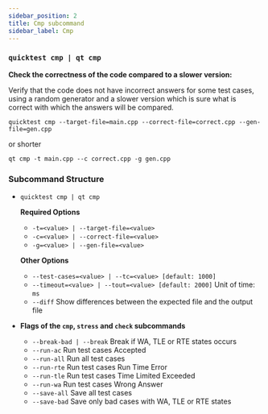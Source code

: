 ```yaml
---
sidebar_position: 2
title: Cmp subcommand
sidebar_label: Cmp
---
```


### `quicktest cmp | qt cmp`

**Check the correctness of the code compared to a slower version:** 

Verify that the code does not have incorrect answers for some test cases, using a random generator and a slower version which is sure what is correct with which the answers will be compared.

```shell
quicktest cmp --target-file=main.cpp --correct-file=correct.cpp --gen-file=gen.cpp
```

or shorter

```shell
qt cmp -t main.cpp --c correct.cpp -g gen.cpp
```

### Subcommand Structure

* `quicktest cmp | qt cmp`
    
    **Required Options**

    * `-t=<value> | --target-file=<value>`
    * `-c=<value> | --correct-file=<value>`
    * `-g=<value> | --gen-file=<value>`

    **Other Options**

    * `--test-cases=<value> | --tc=<value> [default: 1000]`
    * `--timeout=<value> | --tout=<value> [default: 2000]` Unit of time: `ms`
    * `--diff`  Show differences between the expected file and the output file

* **Flags of the `cmp`, `stress` and `check` subcommands**

    * `--break-bad | --break`  Break if WA, TLE or RTE states occurs
    * `--run-ac`     Run test cases Accepted
    * `--run-all`    Run all test cases
    * `--run-rte`    Run test cases Run Time Error
    * `--run-tle`    Run test cases Time Limited Exceeded
    * `--run-wa`     Run test cases Wrong Answer
    * `--save-all`   Save all test cases
    * `--save-bad`   Save only bad cases with WA, TLE or RTE states